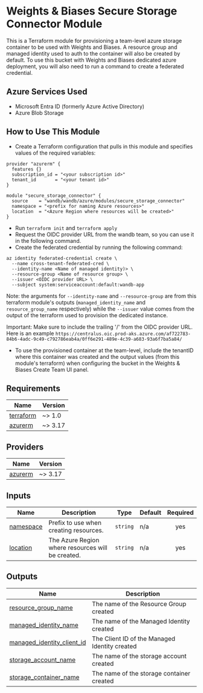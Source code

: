 # Weights & Biases Secure Storage Connector Module

This is a Terraform module for provisioning a team-level azure storage container to be used with Weights and Biases.
A resource group and managed identity used to auth to the container will also be created by default. To use this bucket with Weights and Biases
dedicated azure deployment, you will also need to run a command to create a federated credential. 

## Azure Services Used

- Microsoft Entra ID (formerly Azure Active Directory)
- Azure Blob Storage

## How to Use This Module

- Create a Terraform configuration that pulls in this module and specifies
  values of the required variables:

```
provider "azurerm" {
  features {} 
  subscription_id = "<your subscription id>"
  tenant_id       = "<your tenant id>"
}

module "secure_storage_connector" {
  source    = "wandb/wandb/azure/modules/secure_storage_connector"
  namespace = "<prefix for naming Azure resources>"
  location  = "<Azure Region where resources will be created>"
}
```

- Run `terraform init` and `terraform apply`
- Request the OIDC provider URL from the wandb team, so you can use it in the following command.
- Create the federated credential by running the following command:
```
az identity federated-credential create \
  --name cross-tenant-federated-cred \
  --identity-name <Name of managed identity)> \
  --resource-group <Name of resource group> \
  --issuer <OIDC provider URL> \
  --subject system:serviceaccount:default:wandb-app
```
Note: the arguments for `--identity-name` and `--resource-group` are from this terraform module's outputs (`managed_identity_name` and `resource_group_name` respectively)
while the `--issuer` value comes from the output of the terraform used to provision the dedicated instance.

Important: Make sure to include the trailing '/' from the OIDC provider URL. Here is an example `https://centralus.oic.prod-aks.azure.com/af722783-84b6-4adc-9c49-c792786eab4a/0ff6e291-489e-4c39-a683-93a6f7ba5a84/`

- To use the provisioned container at the team-level, include the tenantID where this container was created and the  output values (from this module's terraform) when configuring the bucket in the Weights & Biases Create Team UI panel. 

<!-- BEGIN_TF_DOCS -->

## Requirements

| Name                                                                     | Version |
|--------------------------------------------------------------------------| ------- |
| <a name="requirement_terraform"></a> [terraform](#requirement\_terraform) | ~> 1.0 |
| <a name="requirement_azurerm"></a> [azurerm](#requirement\_azurerm) | ~> 3.17 |

## Providers

| Name | Version |
|------|---------|
| <a name="provider_azurerm"></a> [azurerm](#provider\_azurerm) | ~> 3.17 |

## Inputs

| Name                                                         | Description                                                                                                                                    | Type     | Default | Required |
|--------------------------------------------------------------|------------------------------------------------------------------------------------------------------------------------------------------------|----------|---------|:--------:|
| <a name="input_namespace"></a> [namespace](#input_namespace) | Prefix to use when creating resources.                                                                                                         | `string` | n/a     |   yes    |
| <a name="input_location"></a> [location](#input_location)   | The Azure Region where resources will be created. | `string` | n/a     |   yes    |


## Outputs

| Name                                                                        | Description                                   |
|-----------------------------------------------------------------------------|-----------------------------------------------|
| <a name="resource_group_name"></a> [resource_group_name](#resource_group_name)                      | The name of the Resource Group created        |
| <a name="managed_identity_name"></a> [managed_identity_name](#managed_identity_name)                  | The name of the Managed Identity created      |
| <a name="managed_identity_client_id"></a> [managed_identity_client_id](#managed_identity_client_id) | The Client ID of the Managed Identity created |
| <a name="storage_account_name"></a> [storage_account_name](#storage_account_name) | The name of the storage account created       |
| <a name="storage_container_name"></a> [storage_container_name](#storage_container_name) | The name of the storage container created     |

<!-- END_TF_DOCS -->